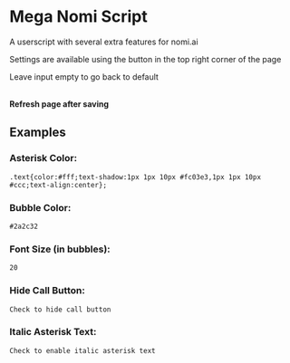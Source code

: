 
# Mega Nomi Script

A userscript with several extra features for nomi.ai

Settings are available using the button in the top right corner of the page

Leave input empty to go back to default<br><br>

**Refresh page after saving**

## Examples

### Asterisk Color:

```
.text{color:#fff;text-shadow:1px 1px 10px #fc03e3,1px 1px 10px #ccc;text-align:center};
``` 

### Bubble Color: 

```
#2a2c32
```

### Font Size (in bubbles): 

```
20
```

### Hide Call Button: 

```
Check to hide call button
```

### Italic Asterisk Text: 

```
Check to enable italic asterisk text
```
